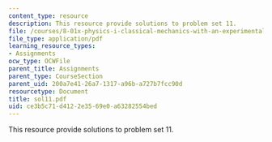 ```yaml
---
content_type: resource
description: This resource provide solutions to problem set 11.
file: /courses/8-01x-physics-i-classical-mechanics-with-an-experimental-focus-fall-2002/ce3b5c71d4122e3569e0a63282554bed_sol11.pdf
file_type: application/pdf
learning_resource_types:
- Assignments
ocw_type: OCWFile
parent_title: Assignments
parent_type: CourseSection
parent_uid: 200a7e41-26a7-1317-a96b-a727b7fcc90d
resourcetype: Document
title: sol11.pdf
uid: ce3b5c71-d412-2e35-69e0-a63282554bed
---
```

This resource provide solutions to problem set 11.

